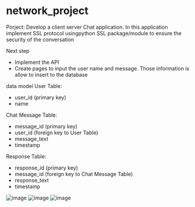 # network_project

Porject:
Develop a client server Chat application. In this application implement SSL protocol usingpython SSL package/module to ensure the security of the conversation

Next step

- Implement the API
- Create pages to input the user name and message. Those information is allow to insert to the database

data model
User Table:

- user_id (primary key)
- name

Chat Message Table:

- message_id (primary key)
- user_id (foreign key to User Table)
- message_text
- timestamp

Response Table:

- response_id (primary key)
- message_id (foreign key to Chat Message Table)
- response_text
- timestamp

![image](https://user-images.githubusercontent.com/32995324/224576907-ed523d62-7d2f-447c-a05b-b57d8f4bd262.png)
![image](https://user-images.githubusercontent.com/32995324/224576940-06b70bb2-33f7-48ed-be47-2be2d48ca5f9.png)
![image](https://user-images.githubusercontent.com/32995324/224576951-7cb84b5f-c27a-4569-803f-8e545f0adb5b.png)
